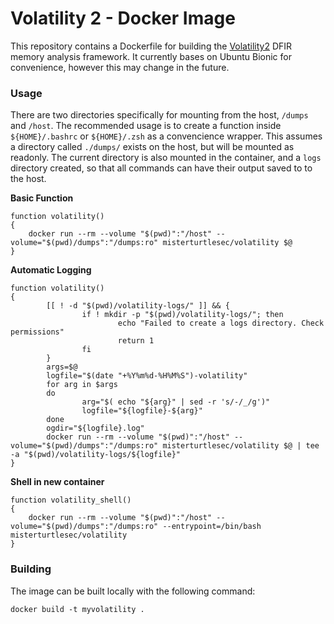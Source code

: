 # Volatility 2 - Docker Image

This repository contains a Dockerfile for building the [Volatility2](https://github.com/volatilityfoundation/volatility) DFIR memory analysis framework. It currently bases on Ubuntu Bionic for convenience, however this may change in the future.

### Usage
There are two directories specifically for mounting from the host, `/dumps` and `/host`. The recommended usage is to create a function inside `${HOME}/.bashrc` or `${HOME}/.zsh` as a convencience wrapper. This assumes a directory called `./dumps/` exists on the host, but will be mounted as readonly. The current directory is also mounted in the container, and a `logs` directory created, so that all commands can have their output saved to to the host.

**Basic Function**
```shell
function volatility()
{
	docker run --rm --volume "$(pwd)":"/host" --volume="$(pwd)/dumps":"/dumps:ro" misterturtlesec/volatility $@
}
```
  
**Automatic Logging**
```shell
function volatility()
{
        [[ ! -d "$(pwd)/volatility-logs/" ]] && {
                if ! mkdir -p "$(pwd)/volatility-logs/"; then
                        echo "Failed to create a logs directory. Check permissions"
                        return 1
                fi
        }
        args=$@
        logfile="$(date "+%Y%m%d-%H%M%S")-volatility"
        for arg in $args
        do
                arg="$( echo "${arg}" | sed -r 's/-/_/g')"
                logfile="${logfile}-${arg}"
        done
        ogdir="${logfile}.log"
        docker run --rm --volume "$(pwd)":"/host" --volume="$(pwd)/dumps":"/dumps:ro" misterturtlesec/volatility $@ | tee -a "$(pwd)/volatility-logs/${logfile}"
}
```
  
**Shell in new container**
```shell
function volatility_shell()
{
	docker run --rm --volume "$(pwd)":"/host" --volume="$(pwd)/dumps":"/dumps:ro" --entrypoint=/bin/bash misterturtlesec/volatility
}
```

### Building
The image can be built locally with the following command:
```
docker build -t myvolatility .
```
